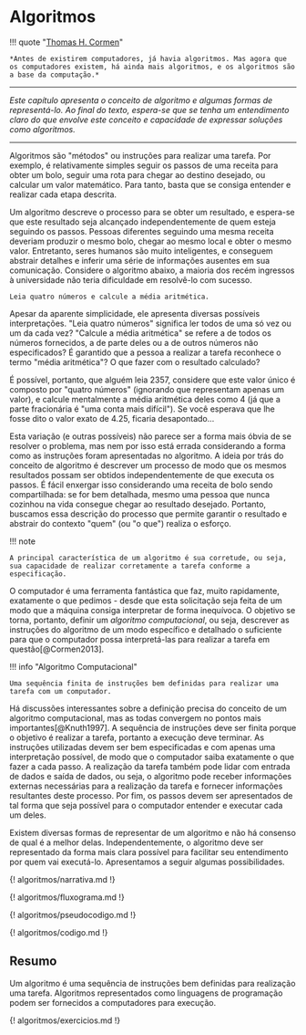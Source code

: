 # Algoritmos

!!! quote "[Thomas H. Cormen](https://en.wikipedia.org/wiki/Thomas_H._Cormen)"

    *Antes de existirem computadores, já havia algoritmos. Mas agora que os computadores existem, há ainda mais algoritmos, e os algoritmos são a base da computação.*

---

*Este capítulo apresenta o conceito de algoritmo e algumas formas de representá-lo. Ao final do texto, espera-se que se tenha um entendimento claro do que envolve este conceito e capacidade de expressar soluções como algoritmos.*

---
Algoritmos são "métodos" ou instruções para realizar uma tarefa. Por exemplo, é relativamente simples seguir os passos de uma receita para obter um bolo, seguir uma rota para chegar ao destino desejado, ou calcular um valor matemático. Para tanto, basta que se consiga entender e realizar cada etapa descrita.

Um algoritmo descreve o processo para se obter um resultado, e espera-se que este resultado seja alcançado independentemente de quem esteja seguindo os passos. Pessoas diferentes seguindo uma mesma receita deveriam produzir o mesmo bolo, chegar ao mesmo local e obter o mesmo valor. Entretanto, seres humanos são muito inteligentes, e conseguem abstrair detalhes e inferir uma série de informações ausentes em sua comunicação. Considere o algoritmo abaixo, a maioria dos recém ingressos à universidade não teria dificuldade em resolvê-lo com sucesso.

``` linguagem_natural title="Média Aritmética"
Leia quatro números e calcule a média aritmética.
```

Apesar da aparente simplicidade, ele apresenta diversas possíveis interpretações. "Leia quatro números" significa ler todos de uma só vez ou um da cada vez? "Calcule a média aritmética" se refere a de todos os números fornecidos, a de parte deles ou a de outros números não especificados? É garantido que a pessoa a realizar a tarefa reconhece o termo "média aritmética"? O que fazer com o resultado calculado?

É possível, portanto, que alguém leia 2357, considere que este valor único é composto por "quatro números" (ignorando que representam apenas um valor), e calcule mentalmente a média aritmética deles como 4 (já que a parte fracionária é "uma conta mais difícil"). Se você esperava que lhe fosse dito o valor exato de 4.25, ficaria desapontado...

Esta variação (e outras possíveis) não parece ser a forma mais óbvia de se resolver o problema, mas nem por isso está errada considerando a forma como as instruções foram apresentadas no algoritmo. A ideia por trás do conceito de algoritmo é descrever um processo de modo que os mesmos resultados possam ser obtidos independentemente de que executa os passos. É fácil enxergar isso considerando uma receita de bolo sendo compartilhada: se for bem detalhada, mesmo uma pessoa que nunca cozinhou na vida consegue chegar ao resultado desejado. Portanto, buscamos essa descrição do processo que permite garantir o resultado e abstrair do contexto "quem" (ou "o que") realiza o esforço.

!!! note

    A principal característica de um algoritmo é sua corretude, ou seja, sua capacidade de realizar corretamente a tarefa conforme a especificação.

O computador é uma ferramenta fantástica que faz, muito rapidamente, exatamente o que pedimos - desde que esta solicitação seja feita de um modo que a máquina consiga interpretar de forma inequívoca. O objetivo se torna, portanto, definir um *algoritmo computacional*, ou seja, descrever as instruções do algoritmo de um modo específico e detalhado o suficiente para que o computador possa interpretá-las para realizar a tarefa em questão[@Cormen2013].

!!! info "Algoritmo Computacional"

    Uma sequência finita de instruções bem definidas para realizar uma tarefa com um computador.

Há discussões interessantes sobre a definição precisa do conceito de um algoritmo computacional, mas as todas convergem no pontos mais importantes[@Knuth1997]. A sequência de instruções deve ser finita porque o objetivo é realizar a tarefa, portanto a execução deve terminar. As instruções utilizadas devem ser bem especificadas e com apenas uma interpretação possível, de modo que o computador saiba exatamente o que fazer a cada passo. A realização da tarefa também pode lidar com entrada de dados e saída de dados, ou seja, o algoritmo pode receber informações externas necessárias para a realização da tarefa e fornecer informações resultantes deste processo. Por fim, os passos devem ser apresentados de tal forma que seja possível para o computador entender e executar cada um deles.

Existem diversas formas de representar de um algoritmo e não há consenso de qual é a melhor delas. Independentemente, o algoritmo deve ser representado da forma mais clara possível para facilitar seu entendimento por quem vai executá-lo. Apresentamos a seguir algumas possibilidades.

{! algoritmos/narrativa.md !}

{! algoritmos/fluxograma.md !}

{! algoritmos/pseudocodigo.md !}

{! algoritmos/codigo.md !}

<h2>Resumo</h2>

Um algoritmo é uma sequência de instruções bem definidas para realização uma tarefa. Algoritmos representados como linguagens de programação podem ser fornecidos a computadores para execução.


{! algoritmos/exercicios.md !}

